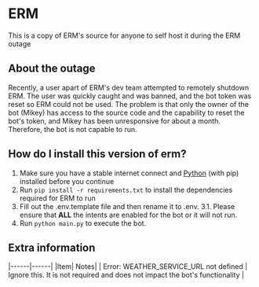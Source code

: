# ERM
This is a copy of ERM's source for anyone to self host it during the ERM outage

## About the outage
Recently, a user apart of ERM's dev team attempted to remotely shutdown ERM. The user was quickly caught and was banned, and the bot token was reset so ERM could not be used. The problem is that only the owner of the bot (Mikey) has access to the source code and the capability to reset the bot's token, and Mikey has been unresponsive for about a month. Therefore, the bot is not capable to run.

## How do I install this version of erm?
1. Make sure you have a stable internet connect and [Python](https://python.org) (with pip) installed before you continue
2. Run `pip install -r requirements.txt` to install the dependencies required for ERM to run
3. Fill out the .env.template file and then rename it to .env.
3.1. Please ensure that **ALL** the intents are enabled for the bot or it will not run.
4. Run `python main.py` to execute the bot. 

## Extra information
|------|------|
|Item| Notes|
| Error: WEATHER_SERVICE_URL not defined | Ignore this. It is not required and does not impact the bot's functionality |